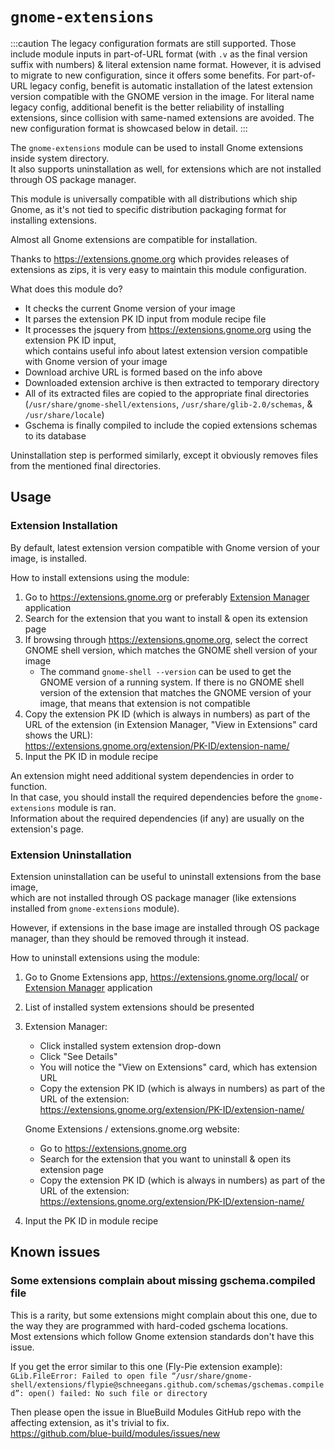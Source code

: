 # `gnome-extensions`

:::caution
The legacy configuration formats are still supported. Those include module inputs in part-of-URL format (with `.v` as the final version suffix with numbers) & literal extension name format. However, it is advised to migrate to new configuration, since it offers some benefits. For part-of-URL legacy config, benefit is automatic installation of the latest extension version compatible with the GNOME version in the image. For literal name legacy config, additional benefit is the better reliability of installing extensions, since collision with same-named extensions are avoided. The new configuration format is showcased below in detail.
:::

The `gnome-extensions` module can be used to install Gnome extensions inside system directory.  
It also supports uninstallation as well, for extensions which are not installed through OS package manager.

This module is universally compatible with all distributions which ship Gnome, as it's not tied to specific distribution packaging format for installing extensions.

Almost all Gnome extensions are compatible for installation.

Thanks to https://extensions.gnome.org which provides releases of extensions as zips, it is very easy to maintain this module configuration.  

What does this module do?  
- It checks the current Gnome version of your image
- It parses the extension PK ID input from module recipe file
- It processes the jsquery from https://extensions.gnome.org using the extension PK ID input,  
  which contains useful info about latest extension version compatible with Gnome version of your image 
- Download archive URL is formed based on the info above  
- Downloaded extension archive is then extracted to temporary directory
- All of its extracted files are copied to the appropriate final directories  
  (`/usr/share/gnome-shell/extensions`, `/usr/share/glib-2.0/schemas`, & `/usr/share/locale`)
- Gschema is finally compiled to include the copied extensions schemas to its database

Uninstallation step is performed similarly, except it obviously removes files from the mentioned final directories.

## Usage

### Extension Installation

By default, latest extension version compatible with Gnome version of your image, is installed.

How to install extensions using the module:  
1. Go to https://extensions.gnome.org or preferably [Extension Manager](https://github.com/mjakeman/extension-manager) application
2. Search for the extension that you want to install & open its extension page
3. If browsing through https://extensions.gnome.org, select the correct GNOME shell version, which matches the GNOME shell version of your image
   - The command `gnome-shell --version` can be used to get the GNOME version of a running system.
   If there is no GNOME shell version of the extension that matches the GNOME version of your image, that means that extension is not compatible
4. Copy the extension PK ID (which is always in numbers) as part of the URL of the extension (in Extension Manager, "View in Extensions" card shows the URL):  
https://extensions.gnome.org/extension/PK-ID/extension-name/
5. Input the PK ID in module recipe

An extension might need additional system dependencies in order to function.  
In that case, you should install the required dependencies before the `gnome-extensions` module is ran.  
Information about the required dependencies (if any) are usually on the extension's page.  

### Extension Uninstallation

Extension uninstallation can be useful to uninstall extensions from the base image,  
which are not installed through OS package manager (like extensions installed from `gnome-extensions` module).

However, if extensions in the base image are installed through OS package manager, than they should be removed through it instead.

How to uninstall extensions using the module:  
1. Go to Gnome Extensions app, https://extensions.gnome.org/local/ or [Extension Manager](https://github.com/mjakeman/extension-manager) application
2. List of installed system extensions should be presented
3. Extension Manager:  
      - Click installed system extension drop-down  
      - Click "See Details"  
      - You will notice the "View on Extensions" card, which has extension URL  
      - Copy the extension PK ID (which is always in numbers) as part of the URL of the extension:  
         https://extensions.gnome.org/extension/PK-ID/extension-name/
  
    Gnome Extensions / extensions.gnome.org website:  
      - Go to https://extensions.gnome.org  
      - Search for the extension that you want to uninstall & open its extension page  
      - Copy the extension PK ID (which is always in numbers) as part of the URL of the extension:  
         https://extensions.gnome.org/extension/PK-ID/extension-name/
4. Input the PK ID in module recipe

## Known issues
  
### Some extensions complain about missing gschema.compiled file

This is a rarity, but some extensions might complain about this one, due to the way they are programmed with hard-coded gschema locations.  
Most extensions which follow Gnome extension standards don't have this issue.

If you get the error similar to this one (Fly-Pie extension example):  
`GLib.FileError: Failed to open file “/usr/share/gnome-shell/extensions/flypie@schneegans.github.com/schemas/gschemas.compiled”: open() failed: No such file or directory`

Then please open the issue in BlueBuild Modules GitHub repo with the affecting extension, as it's trivial to fix.  
https://github.com/blue-build/modules/issues/new

